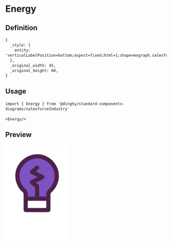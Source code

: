 # Energy

## Definition

```
{
  _style: { 
    entity: 'verticalLabelPosition=bottom;aspect=fixed;html=1;shape=mxgraph.salesforce.energy;',
  },
  _original_width: 45,
  _original_height: 60,
}
```

## Usage

```
import { Energy } from '@dinghy/standard-components-diagrams/salesforceIndustry'

<Energy/>
```

## Preview

<img src="./energy.png" width="200"/>
